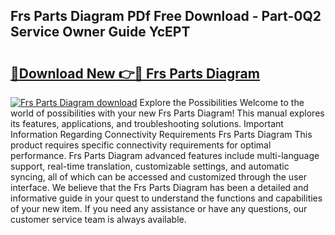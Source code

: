 ## Frs Parts Diagram PDf Free Download - Part-0Q2 Service Owner Guide YcEPT

# <h2><a href="http://dftsz4.blite.top/?on=Frs+Parts+Diagram">🔗Download New 👉🔴 Frs Parts Diagram</a></h2>

[![Frs Parts Diagram download](https://i.imgur.com/lujVjoI.png)](http://dftsz4.blite.top/?on=Frs+Parts+Diagram)
Explore the Possibilities Welcome to the world of possibilities with your new Frs Parts Diagram! This manual explores its features, applications, and troubleshooting solutions. Important Information Regarding Connectivity Requirements Frs Parts Diagram This product requires specific connectivity requirements for optimal performance. Frs Parts Diagram advanced features include multi-language support, real-time translation, customizable settings, and automatic syncing, all of which can be accessed and customized through the user interface. We believe that the Frs Parts Diagram has been a detailed and informative guide in your quest to understand the functions and capabilities of your new item. If you need any assistance or have any questions, our customer service team is always available.
